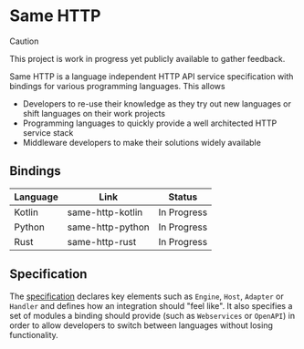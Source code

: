 # Same HTTP

> [!CAUTION]  
> This project is work in progress yet publicly available to gather feedback.

Same HTTP is a language independent HTTP API service specification with bindings for various programming languages. This allows

- Developers to re-use their knowledge as they try out new languages or shift languages on their work projects
- Programming languages to quickly provide a well architected HTTP service stack
- Middleware developers to make their solutions widely available

## Bindings

| Language | Link | Status |
|---|---|---|
| Kotlin | same-http-kotlin | In Progress |
| Python | same-http-python | In Progress |
| Rust | same-http-rust | In Progress |

## Specification

The [specification](./Specification/Index.md) declares key elements such as `Engine`, `Host`, `Adapter` or `Handler` and defines how an integration should "feel like". It also specifies a set of modules a binding should provide (such as `Webservices` or `OpenAPI`) in order to allow developers to switch between languages without losing functionality.
